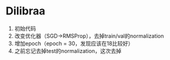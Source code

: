 # Dilibraa

1. 初始代码
2. 改变优化器（SGD→RMSProp），去掉train/val的normalization
3. 增加epoch（epoch = 30，发现应该在18比较好）
4. 之前忘记去掉test的normalization，这次去掉

